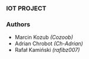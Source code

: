 ### IOT PROJECT



### Authors
 * Marcin Kozub _(Cozoob)_
 * Adrian Chrobot _(Ch-Adrian)_
 * Rafał Kamiński _(rafibz007)_